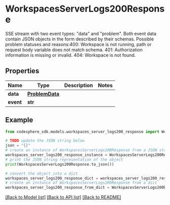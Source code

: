 # WorkspacesServerLogs200Response

SSE stream with two event types: \"data\" and \"problem\". Both event data contain JSON objects in the form described by their schemas. Possible problem statuses and reasons:400: Workspace is not running, path or request body variable does not match schema. 401: Authorization information is missing or invalid. 404: Workspace is not found.

## Properties

Name | Type | Description | Notes
------------ | ------------- | ------------- | -------------
**data** | [**ProblemData**](ProblemData.md) |  |
**event** | **str** |  |

## Example

```python
from codesphere_sdk.models.workspaces_server_logs200_response import WorkspacesServerLogs200Response

# TODO update the JSON string below
json = "{}"
# create an instance of WorkspacesServerLogs200Response from a JSON string
workspaces_server_logs200_response_instance = WorkspacesServerLogs200Response.from_json(json)
# print the JSON string representation of the object
print(WorkspacesServerLogs200Response.to_json())

# convert the object into a dict
workspaces_server_logs200_response_dict = workspaces_server_logs200_response_instance.to_dict()
# create an instance of WorkspacesServerLogs200Response from a dict
workspaces_server_logs200_response_from_dict = WorkspacesServerLogs200Response.from_dict(workspaces_server_logs200_response_dict)
```
[[Back to Model list]](../README.md#documentation-for-models) [[Back to API list]](../README.md#documentation-for-api-endpoints) [[Back to README]](../README.md)

